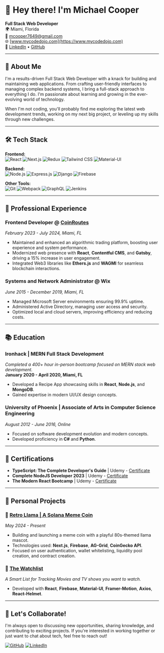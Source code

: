 # 👋 Hey there! I'm Michael Cooper

**Full Stack Web Developer**  
🌍 Miami, Florida  
📧 [mcooper7649@gmail.com](mailto:mcooper7649@gmail.com)  
🌐 [www.mycodedojo.com](https://www.mycodedojo.com)  
🔗 [LinkedIn](https://www.linkedin.com/in/mcooper305) • [GitHub](https://github.com/mcooper7649)

---

## 🚀 About Me

I'm a results-driven Full Stack Web Developer with a knack for building and maintaining web applications. From crafting user-friendly interfaces to managing complex backend systems, I bring a full-stack approach to everything I do. I'm passionate about learning and growing in the ever-evolving world of technology. 

When I'm not coding, you'll probably find me exploring the latest web development trends, working on my next big project, or leveling up my skills through new challenges.

---

## 🛠️ Tech Stack

**Frontend:**  
![React](https://img.shields.io/badge/React-%2320232a.svg?style=flat&logo=react&logoColor=%2361DAFB)
![Next.js](https://img.shields.io/badge/Next.js-%23000000.svg?style=flat&logo=nextdotjs&logoColor=white)
![Redux](https://img.shields.io/badge/Redux-%23593d88.svg?style=flat&logo=redux&logoColor=white)
![Tailwind CSS](https://img.shields.io/badge/Tailwind_CSS-%2338B2AC.svg?style=flat&logo=tailwind-css&logoColor=white)
![Material-UI](https://img.shields.io/badge/Material--UI-%230081CB.svg?style=flat&logo=material-ui&logoColor=white)

**Backend:**  
![Node.js](https://img.shields.io/badge/Node.js-%2343853D.svg?style=flat&logo=node.js&logoColor=white)
![Express.js](https://img.shields.io/badge/Express.js-%23404d59.svg?style=flat&logo=express&logoColor=%2361DAFB)
![Django](https://img.shields.io/badge/Django-%23092E20.svg?style=flat&logo=django&logoColor=white)
![Firebase](https://img.shields.io/badge/Firebase-%23FFCA28.svg?style=flat&logo=firebase&logoColor=white)

**Other Tools:**  
![Git](https://img.shields.io/badge/Git-%23F05033.svg?style=flat&logo=git&logoColor=white)
![Webpack](https://img.shields.io/badge/Webpack-%238DD6F9.svg?style=flat&logo=webpack&logoColor=black)
![GraphQL](https://img.shields.io/badge/GraphQL-%23E10098.svg?style=flat&logo=graphql&logoColor=white)
![Jenkins](https://img.shields.io/badge/Jenkins-%23D24939.svg?style=flat&logo=jenkins&logoColor=white)

---

## 💼 Professional Experience

### Frontend Developer @ [CoinRoutes](https://coinroutes.com)  
_February 2023 - July 2024, Miami, FL_

- Maintained and enhanced an algorithmic trading platform, boosting user experience and system performance.
- Modernized web presence with **React**, **Contentful CMS**, and **Gatsby**, driving a 15% increase in user engagement.
- Integrated Web3 libraries like **Ethers.js** and **WAGMI** for seamless blockchain interactions.

### Systems and Network Administrator @ Wix  
_June 2015 - December 2019, Miami, FL_

- Managed Microsoft Server environments ensuring 99.9% uptime.
- Administered Active Directory, managing user access and security.
- Optimized local and cloud servers, improving efficiency and reducing costs.

---

## 📚 Education

### Ironhack | MERN Full Stack Development  
_Completed a 400+ hour in-person bootcamp focused on MERN stack web development._  
**January 2020 - April 2020, Miami, FL**

- Developed a Recipe App showcasing skills in **React**, **Node.js**, and **MongoDB**.
- Gained expertise in modern UI/UX design concepts.

### University of Phoenix | Associate of Arts in Computer Science Engineering  
_August 2012 - June 2016, Online_

- Focused on software development evolution and modern concepts.
- Developed proficiency in **C#** and **Python**.

---

## 📜 Certifications

- **TypeScript: The Complete Developer's Guide** | Udemy - [Certificate](https://www.udemy.com/certificate/UC-e10bcce0-708c-45fd-b95a-4b345d6014d3/)  
- **Complete NodeJS Developer 2023** | Udemy - [Certificate](https://www.udemy.com/certificate/UC-bc0a7f48-d41e-4e82-807d-689ad6945852/)  
- **The Modern React Bootcamp** | Udemy - [Certificate](https://www.udemy.com/certificate/UC-e2784df2-34c7-4d95-b9e0-1ba6c895c0d5/)

---

## 🚧 Personal Projects

### 🦙 [Retro Llama | A Solana Meme Coin](https://retro-llama.com)  
_May 2024 - Present_

- Building and launching a meme coin with a playful 80s-themed llama mascot.
- Technologies used: **Next.js**, **Firebase**, **AG-Grid**, **CoinGecko API**.
- Focused on user authentication, wallet whitelisting, liquidity pool creation, and contract creation.

### 🎥 [The Watchlist](https://watchlist-the.netlify.app)  
_A Smart List for Tracking Movies and TV shows you want to watch._

- Developed with **React**, **Firebase**, **Material-UI**, **Framer-Motion**, **Axios**, **React-Helmet**.

---

## 🎯 Let's Collaborate!

I'm always open to discussing new opportunities, sharing knowledge, and contributing to exciting projects. If you're interested in working together or just want to chat about tech, feel free to reach out!

[![GitHub](https://img.shields.io/badge/GitHub-%2312100E.svg?style=for-the-badge&logo=github&logoColor=white)](https://github.com/mcooper7649)
[![LinkedIn](https://img.shields.io/badge/LinkedIn-%230077B5.svg?style=for-the-badge&logo=linkedin&logoColor=white)](https://www.linkedin.com/in/mcooper305)
